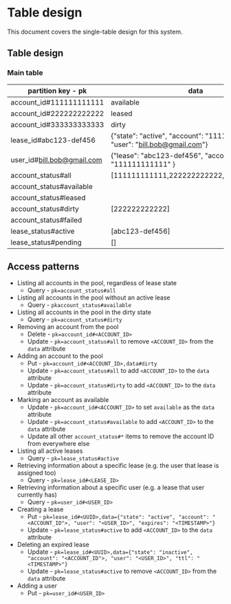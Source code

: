 # Table design
This document covers the single-table design for this system.

## Table design

### Main table
| partition key - pk          | data                                                                         |
| --------------------------- | ---------------------------------------------------------------------------- |
| account_id#111111111111     | available                                                                    |
| account_id#222222222222     | leased                                                                       |
| account_id#333333333333     | dirty                                                                        |
| lease_id#abc123-def456      | {"state": "active", "account": "111111111111", "user": "bill.bob@gmail.com"} |
| user_id#bill.bob@gmail.com  | {"lease": "abc123-def456", "account": "111111111111" }                       |
| account_status#all          | [111111111111,222222222222,333333333333]                                     |
| account_status#available    |                                                                              |
| account_status#leased       |                                                                              |
| account_status#dirty        | [222222222222]                                                               |
| account_status#failed       |                                                                              |
| lease_status#active         | [abc123-def456]                                                              |
| lease_status#pending        | []                                                                           |

## Access patterns
- Listing all accounts in the pool, regardless of lease state
  - Query - `pk=account_status#all`
- Listing all accounts in the pool without an active lease
  - Query - `pkaccount_status#available`
- Listing all accounts in the pool in the dirty state
  - Query - `pk=account_status#dirty`
- Removing an account from the pool
  - Delete - `pk=account_id#<ACCOUNT_ID>`
  - Update - `pk=account_status#all` to remove `<ACCOUNT_ID>` from the `data` attribute
- Adding an account to the pool
  - Put - `pk=account_id#<ACCOUNT_ID>,data#dirty`
  - Update - `pk=account_status#all` to add `<ACCOUNT_ID>` to the `data` attribute
  - Update - `pk=account_status#dirty` to add `<ACCOUNT_ID>` to the `data` attribute
- Marking an account as available
  - Update - `pk=account_id#<ACCOUNT_ID>` to set `available` as the `data` attribute
  - Update - `pk=account_status#available` to add `<ACCOUNT_ID>` to the `data` attribute
  - Update all other `account_status#*` items to remove the account ID from everywhere else
- Listing all active leases
  - Query - `pk=lease_status#active`
- Retrieving information about a specific lease (e.g. the user that lease is assigned too)
  - Query - `pk=lease_id#<LEASE_ID>`
- Retrieving information about a specific user (e.g. a lease that user currently has)
  - Query - `pk=user_id#<USER_ID>`
- Creating a lease
  - Put - `pk=lease_id#<UUID>,data={"state": "active", "account": "<ACCOUNT_ID">, "user": "<USER_ID>", "expires": "<TIMESTAMP>"}`
  - Update - `pk=lease_status#active` to add `<ACCOUNT_ID>` to the `data` attribute
- Deleting an expired lease
  - Update - `pk=lease_id#<UUID>,data={"state": "inactive", "account": "<ACCOUNT_ID">, "user": "<USER_ID>", "ttl": "<TIMESTAMP>"}`
  - Update - `pk=lease_status#active` to remove `<ACCOUNT_ID>` from the `data` attribute
- Adding a user
  - Put - `pk=user_id#<USER_ID>`

